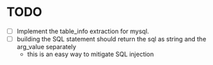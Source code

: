 # TODO
- [ ] Implement the table_info extraction for mysql.
- [ ] building the SQL statement should return the sql as string and the arg_value separately
    - this is an easy way to mitigate SQL injection

